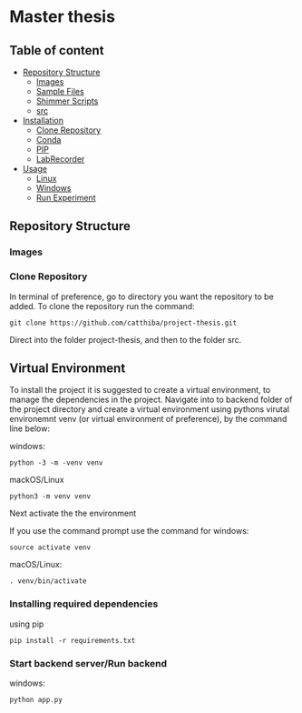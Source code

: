 # Master thesis

## Table of content

- [Repository Structure](#repository-structure)
  - [Images](#images)
  - [Sample Files](#sample-files)
  - [Shimmer Scripts](#shimmer-scripts)
  - [src](#src)
- [Installation](#installation)
  - [Clone Repository](#clone-repository)
  - [Conda](#conda)
  - [PIP](#pip)
  - [LabRecorder](#labrecorder)
- [Usage](#usage)
  - [Linux](#linux)
  - [Windows](#windows)
  - [Run Experiment](#run-experiment)

## Repository Structure

### Images

### Clone Repository

In terminal of preference, go to directory you want the repository to be added. To clone the repository run the command:

```
git clone https://github.com/catthiba/project-thesis.git
```

Direct into the folder project-thesis, and then to the folder src.

## Virtual Environment

To install the project it is suggested to create a virtual environment, to manage the dependencies in the project. Navigate into to backend folder of the project directory and create a virtual environment using pythons virutal environemnt venv (or virtual environment of preference), by the command line below:

windows:

```
python -3 -m -venv venv
```

mackOS/Linux

```
python3 -m venv venv
```

Next activate the the environment

If you use the command prompt use the command for windows:

```
source activate venv
```

macOS/Linux:

```
. venv/bin/activate
```

### Installing required dependencies

using pip

```
pip install -r requirements.txt
```

### Start backend server/Run backend

windows:

```
python app.py
```
